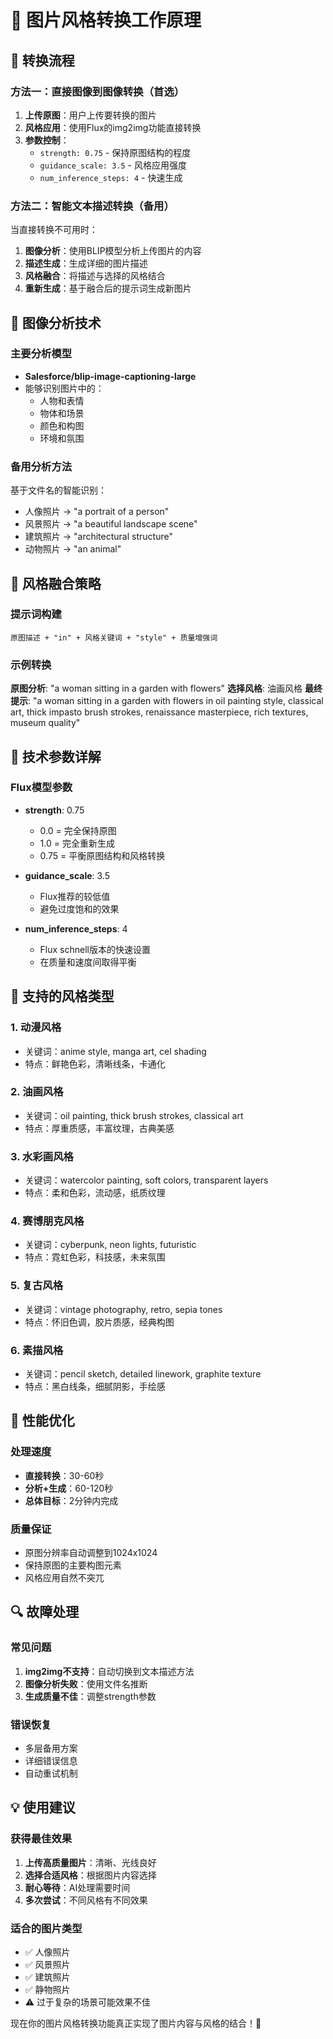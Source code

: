 # 🎨 图片风格转换工作原理

## 🔄 转换流程

### 方法一：直接图像到图像转换（首选）
1. **上传原图**：用户上传要转换的图片
2. **风格应用**：使用Flux的img2img功能直接转换
3. **参数控制**：
   - `strength: 0.75` - 保持原图结构的程度
   - `guidance_scale: 3.5` - 风格应用强度
   - `num_inference_steps: 4` - 快速生成

### 方法二：智能文本描述转换（备用）
当直接转换不可用时：
1. **图像分析**：使用BLIP模型分析上传图片的内容
2. **描述生成**：生成详细的图片描述
3. **风格融合**：将描述与选择的风格结合
4. **重新生成**：基于融合后的提示词生成新图片

## 🧠 图像分析技术

### 主要分析模型
- **Salesforce/blip-image-captioning-large**
- 能够识别图片中的：
  - 人物和表情
  - 物体和场景
  - 颜色和构图
  - 环境和氛围

### 备用分析方法
基于文件名的智能识别：
- 人像照片 → "a portrait of a person"
- 风景照片 → "a beautiful landscape scene"
- 建筑照片 → "architectural structure"
- 动物照片 → "an animal"

## 🎯 风格融合策略

### 提示词构建
```
原图描述 + "in" + 风格关键词 + "style" + 质量增强词
```

### 示例转换
**原图分析**: "a woman sitting in a garden with flowers"
**选择风格**: 油画风格
**最终提示**: "a woman sitting in a garden with flowers in oil painting style, classical art, thick impasto brush strokes, renaissance masterpiece, rich textures, museum quality"

## 🔧 技术参数详解

### Flux模型参数
- **strength**: 0.75
  - 0.0 = 完全保持原图
  - 1.0 = 完全重新生成
  - 0.75 = 平衡原图结构和风格转换

- **guidance_scale**: 3.5
  - Flux推荐的较低值
  - 避免过度饱和的效果

- **num_inference_steps**: 4
  - Flux schnell版本的快速设置
  - 在质量和速度间取得平衡

## 🎨 支持的风格类型

### 1. 动漫风格
- 关键词：anime style, manga art, cel shading
- 特点：鲜艳色彩，清晰线条，卡通化

### 2. 油画风格
- 关键词：oil painting, thick brush strokes, classical art
- 特点：厚重质感，丰富纹理，古典美感

### 3. 水彩画风格
- 关键词：watercolor painting, soft colors, transparent layers
- 特点：柔和色彩，流动感，纸质纹理

### 4. 赛博朋克风格
- 关键词：cyberpunk, neon lights, futuristic
- 特点：霓虹色彩，科技感，未来氛围

### 5. 复古风格
- 关键词：vintage photography, retro, sepia tones
- 特点：怀旧色调，胶片质感，经典构图

### 6. 素描风格
- 关键词：pencil sketch, detailed linework, graphite texture
- 特点：黑白线条，细腻阴影，手绘感

## 🚀 性能优化

### 处理速度
- **直接转换**：30-60秒
- **分析+生成**：60-120秒
- **总体目标**：2分钟内完成

### 质量保证
- 原图分辨率自动调整到1024x1024
- 保持原图的主要构图元素
- 风格应用自然不突兀

## 🔍 故障处理

### 常见问题
1. **img2img不支持**：自动切换到文本描述方法
2. **图像分析失败**：使用文件名推断
3. **生成质量不佳**：调整strength参数

### 错误恢复
- 多层备用方案
- 详细错误信息
- 自动重试机制

## 💡 使用建议

### 获得最佳效果
1. **上传高质量图片**：清晰、光线良好
2. **选择合适风格**：根据图片内容选择
3. **耐心等待**：AI处理需要时间
4. **多次尝试**：不同风格有不同效果

### 适合的图片类型
- ✅ 人像照片
- ✅ 风景照片
- ✅ 建筑照片
- ✅ 静物照片
- ⚠️ 过于复杂的场景可能效果不佳

现在你的图片风格转换功能真正实现了图片内容与风格的结合！🎉